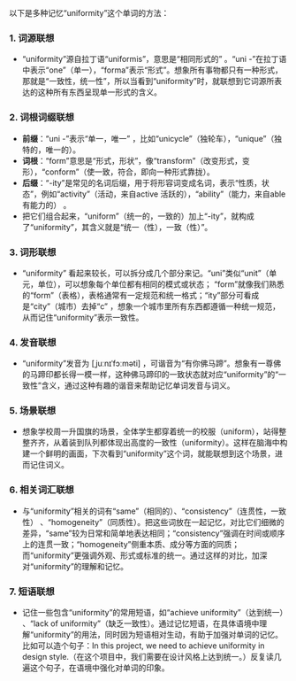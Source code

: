 以下是多种记忆“uniformity”这个单词的方法：

### 1. 词源联想
 - “uniformity”源自拉丁语“uniformis”，意思是“相同形式的” 。“uni -”在拉丁语中表示“one”（单一），“forma”表示“形式”。想象所有事物都只有一种形式，那就是“一致性，统一性”，所以当看到“uniformity”时，就联想到它词源所表达的这种所有东西呈现单一形式的含义。

### 2. 词根词缀联想
 - **前缀**：“uni -”表示“单一，唯一” ，比如“unicycle”（独轮车），“unique”（独特的，唯一的）。
 - **词根**：“form”意思是“形式，形状”，像“transform”（改变形式，变形），“conform”（使一致，符合，即向一种形式靠拢）。
 - **后缀**：“-ity”是常见的名词后缀，用于将形容词变成名词，表示“性质，状态”，例如“activity”（活动，来自active 活跃的），“ability”（能力，来自able 有能力的） 。
 - 把它们组合起来，“uniform”（统一的，一致的）加上“-ity”，就构成了“uniformity”，其含义就是“统一（性），一致（性）”。 

### 3. 词形联想
 - “uniformity” 看起来较长，可以拆分成几个部分来记。“uni”类似“unit”（单元，单位），可以想象每个单位都有相同的模式或状态； “form”就像我们熟悉的“form”（表格），表格通常有一定规范和统一格式；“ity”部分可看成是“city”（城市）去掉“c” ，想象一个城市里所有东西都遵循一种统一规范，从而记住“uniformity”表示一致性。

### 4. 发音联想
 - “uniformity”发音为 [ˌjuːnɪˈfɔːməti] ，可谐音为“有你佛马蹄”。想象有一尊佛的马蹄印都长得一模一样，这种佛马蹄印的一致状态就对应“uniformity”的“一致性”含义，通过这种有趣的谐音来帮助记忆单词发音与词义。

### 5. 场景联想
 - 想象学校周一升国旗的场景，全体学生都穿着统一的校服（uniform），站得整整齐齐，从着装到队列都体现出高度的一致性（uniformity）。这样在脑海中构建一个鲜明的画面，下次看到“uniformity”这个词，就能联想到这个场景，进而记住词义。

### 6. 相关词汇联想
 - 与“uniformity”相关的词有“same”（相同的）、“consistency”（连贯性，一致性） 、“homogeneity”（同质性）。把这些词放在一起记忆，对比它们细微的差异，“same”较为日常和简单地表达相同；“consistency”强调在时间或顺序上的连贯一致；“homogeneity”侧重本质、成分等方面的同质；而“uniformity”更强调外观、形式或标准的统一。通过这样的对比，加深对“uniformity”的理解和记忆。

### 7. 短语联想
 - 记住一些包含“uniformity”的常用短语，如“achieve uniformity”（达到统一） 、“lack of uniformity”（缺乏一致性）。通过记忆短语，在具体语境中理解“uniformity”的用法，同时因为短语相对生动，有助于加强对单词的记忆。比如可以造个句子：In this project, we need to achieve uniformity in design style.（在这个项目中，我们需要在设计风格上达到统一。）反复读几遍这个句子，在语境中强化对单词的印象。 